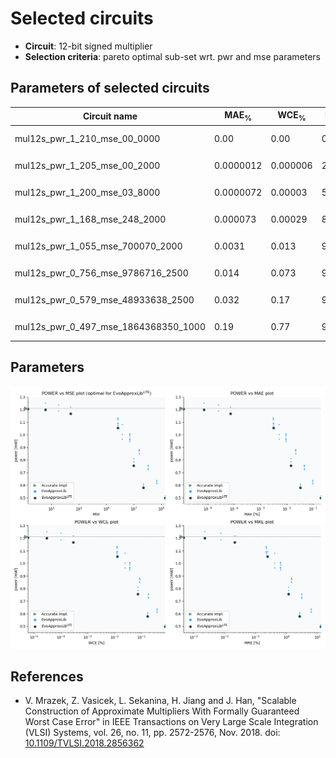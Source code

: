 
Selected circuits
===================
 - **Circuit**: 12-bit signed multiplier
 - **Selection criteria**: pareto optimal sub-set wrt. pwr and mse parameters

Parameters of selected circuits
----------------------------

| Circuit name | MAE<sub>%</sub> | WCE<sub>%</sub> | EP<sub>%</sub> | MRE<sub>%</sub> | MSE | Download |
| --- |  --- | --- | --- | --- | --- | --- | 
| mul12s_pwr_1_210_mse_00_0000 | 0.00 | 0.00 | 0.00 | 0.00 | 0 |   [[Verilog<sub>PDK45</sub>](mul12s_pwr_1_210_mse_00_0000_pdk45.v)] [[C](mul12s_pwr_1_210_mse_00_0000.c)] |
| mul12s_pwr_1_205_mse_00_2000 | 0.0000012 | 0.000006 | 25.00 | 0.00047 | 0.2 |   [[Verilog<sub>PDK45</sub>](mul12s_pwr_1_205_mse_00_2000_pdk45.v)] [[C](mul12s_pwr_1_205_mse_00_2000.c)] |
| mul12s_pwr_1_200_mse_03_8000 | 0.0000072 | 0.00003 | 50.00 | 0.0023 | 3.8 |   [[Verilog<sub>PDK45</sub>](mul12s_pwr_1_200_mse_03_8000_pdk45.v)] [[C](mul12s_pwr_1_200_mse_03_8000.c)] |
| mul12s_pwr_1_168_mse_248_2000 | 0.000073 | 0.00029 | 81.25 | 0.021 | 248 |   [[Verilog<sub>PDK45</sub>](mul12s_pwr_1_168_mse_248_2000_pdk45.v)] [[C](mul12s_pwr_1_168_mse_248_2000.c)] |
| mul12s_pwr_1_055_mse_700070_2000 | 0.0031 | 0.013 | 90.61 | 0.25 | 700070 |   [[Verilog<sub>PDK45</sub>](mul12s_pwr_1_055_mse_700070_2000_pdk45.v)] [[C](mul12s_pwr_1_055_mse_700070_2000.c)] |
| mul12s_pwr_0_756_mse_9786716_2500 | 0.014 | 0.073 | 93.71 | 1.17 | 97867.163e2 |   [[Verilog<sub>PDK45</sub>](mul12s_pwr_0_756_mse_9786716_2500_pdk45.v)] [[C](mul12s_pwr_0_756_mse_9786716_2500.c)] |
| mul12s_pwr_0_579_mse_48933638_2500 | 0.032 | 0.17 | 98.39 | 2.64 | 48933.638e3 |   [[Verilog<sub>PDK45</sub>](mul12s_pwr_0_579_mse_48933638_2500_pdk45.v)] [[C](mul12s_pwr_0_579_mse_48933638_2500.c)] |
| mul12s_pwr_0_497_mse_1864368350_1000 | 0.19 | 0.77 | 98.41 | 12.72 | 18643.684e5 |   [[Verilog<sub>PDK45</sub>](mul12s_pwr_0_497_mse_1864368350_1000_pdk45.v)] [[C](mul12s_pwr_0_497_mse_1864368350_1000.c)] |
    
Parameters
--------------
![Parameters figure](fig.png)

References
--------------
   - V. Mrazek, Z. Vasicek, L. Sekanina, H. Jiang and J. Han, "Scalable Construction of Approximate Multipliers With Formally Guaranteed Worst Case Error" in IEEE Transactions on Very Large Scale Integration (VLSI) Systems, vol. 26, no. 11, pp. 2572-2576, Nov. 2018. doi: [10.1109/TVLSI.2018.2856362](https://dx.doi.org/10.1109/TVLSI.2018.2856362)

             